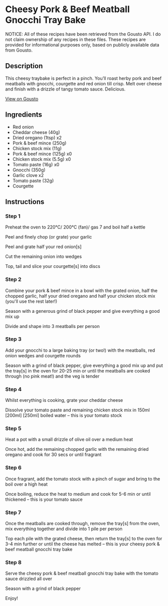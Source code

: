 # Cheesy Pork & Beef Meatball Gnocchi Tray Bake

NOTICE: All of these recipes have been retrieved from the Gousto API. I do not claim ownership of any recipes in these files. These recipes are provided for informational purposes only, based on publicly available data from Gousto.

## Description

This cheesy traybake is perfect in a pinch. You’ll roast herby pork and beef meatballs with gnocchi, courgette and red onion till crisp. Melt over cheese and finish with a drizzle of tangy tomato sauce. Delicious. 

[View on Gousto](https://www.gousto.co.uk/recipes/cookbook/cheesy-pork-beef-meatball-gnocchi-tray-bake-with-tomato-sauce)

## Ingredients

- Red onion
- Cheddar cheese (40g)
- Dried oregano (1tsp) x2
- Pork & beef mince (250g)
- Chicken stock mix (11g)
- Pork & beef mince (125g) x0
- Chicken stock mix (5.5g) x0
- Tomato paste (16g) x0
- Gnocchi (350g)
- Garlic clove x2
- Tomato paste (32g)
- Courgette

## Instructions


### Step 1

Preheat the oven to 220°C/ 200°C (fan)/ gas 7 and boil half a kettle

Peel and finely chop (or grate) your garlic

Peel and grate half your red onion[s]

Cut the remaining onion into wedges

Top, tail and slice your courgette[s] into discs


### Step 2

Combine your pork & beef mince in a bowl with the grated onion, half the chopped garlic, half your dried oregano and half your chicken stock mix (you'll use the rest later!)

Season with a generous grind of black pepper and give everything a good mix up

Divide and shape into 3 meatballs per person


### Step 3

Add your gnocchi to a large baking tray (or two!) with the meatballs, red onion wedges and courgette rounds

Season with a grind of black pepper, give everything a good mix up and put the tray[s] in the oven for 20-25 min or until the meatballs are cooked through (no pink meat!) and the veg is tender


### Step 4

Whilst everything is cooking, grate your cheddar cheese

Dissolve your tomato paste and remaining chicken stock mix in 150ml <span class="text-purple">[200ml] </span><span class="text-danger">[250ml] </span>boiled water – this is your tomato stock


### Step 5

Heat a pot with a small drizzle of olive oil over a medium heat

Once hot, add the remaining chopped garlic with the remaining dried oregano and cook for 30 secs or until fragrant


### Step 6

Once fragrant, add the tomato stock with a pinch of sugar and bring to the boil over a high heat

Once boiling, reduce the heat to medium and cook for 5-6 min or until thickened – this is your tomato sauce


### Step 7

Once the meatballs are cooked through, remove the tray[s] from the oven, mix everything together and divide into 1 pile per person

Top each pile with the grated cheese, then return the tray[s] to the oven for 3-4 min further or until the cheese has melted – this is your cheesy pork & beef meatball gnocchi tray bake

### Step 8

Serve the cheesy pork & beef meatball gnocchi tray bake with the tomato sauce drizzled all over

Season with a grind of black pepper

Enjoy!

